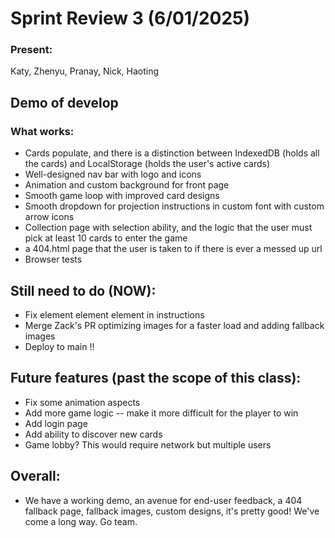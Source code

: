# Sprint Review 3 (6/01/2025)

### Present:
Katy, Zhenyu, Pranay, Nick, Haoting

## Demo of develop 
### What works:
- Cards populate, and there is a distinction between IndexedDB (holds all the cards) and LocalStorage (holds the user's active cards)
- Well-designed nav bar with logo and icons
- Animation and custom background for front page
- Smooth game loop with improved card designs
- Smooth dropdown for projection instructions in custom font with custom arrow icons
- Collection page with selection ability, and the logic that the user must pick at least 10 cards to enter the game
- a 404.html page that the user is taken to if there is ever a messed up url
- Browser tests 

## Still need to do (NOW):
- Fix element element element in instructions
- Merge Zack's PR optimizing images for a faster load and adding fallback images
- Deploy to main !!

## Future features (past the scope of this class): 
- Fix some animation aspects
- Add more game logic -- make it more difficult for the player to win
- Add login page
- Add ability to discover new cards
- Game lobby? This would require network but multiple users

## Overall:
- We have a working demo, an avenue for end-user feedback, a 404 fallback page, fallback images, custom designs, it's pretty good! We've come a long way. Go team.
